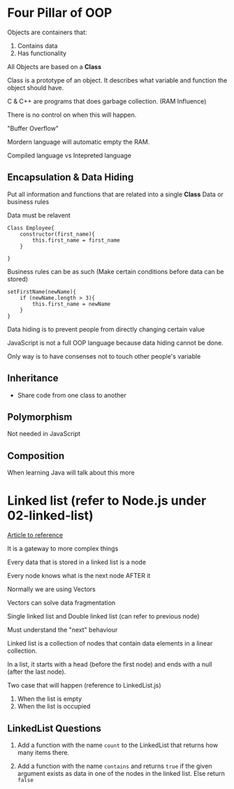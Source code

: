 # Four Pillar of OOP

Objects are containers that: 
1) Contains data
2) Has functionality

All Objects are based on a **Class**

Class is a prototype of an object. It describes what variable and function the object should have.

C & C++ are programs that does garbage collection. (RAM Influence)

There is no control on when this will happen. 

"Buffer Overflow"

Mordern language will automatic empty the RAM. 

Compiled language vs Intepreted language


## Encapsulation & Data Hiding
Put all information and functions that are related into a single **Class**
Data or business rules

Data must be relavent
```
Class Employee{
    constructor(first_name){
        this.first_name = first_name
    }

}
```

Business rules can be as such (Make certain conditions before data can be stored)
```
setFirstName(newName){
    if (newName.length > 3){
        this.first_name = newName
    }
}
```

Data hiding is to prevent people from directly changing certain value

JavaScript is not a full OOP language because data hiding cannot be done. 

Only way is to have consenses not to touch other people's variable

## Inheritance
* Share code from one class to another


## Polymorphism
Not needed in JavaScript

## Composition


When learning Java will talk about this more


# Linked list (refer to Node.js under 02-linked-list)

[Article to reference](https://humanwhocodes.com/blog/2019/01/computer-science-in-javascript-linked-list/)

It is a gateway to more complex things

Every data that is stored in a linked list is a node

Every node knows what is the next node AFTER it

Normally we are using Vectors 

Vectors can solve data fragmentation

Single linked list and Double linked list (can refer to previous node)

Must understand the "next" behaviour

Linked list is a collection of nodes that contain data elements in a linear collection. 

In a list, it starts with a head (before the first node) and ends with a null (after the last node).


Two case that will happen (reference to LinkedList.js)
1. When the list is empty
2. When the list is occupied


## LinkedList Questions
1. Add a function with the name `count` to the LinkedList that returns how many items there.

2. Add a function with the name `contains` and returns `true` if the given argument exists as data in one of the nodes in the linked list.
Else return `false`
